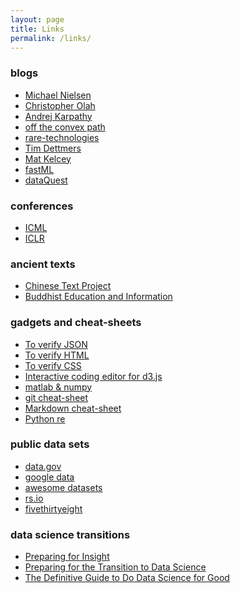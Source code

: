 ```yaml
---
layout: page
title: Links
permalink: /links/
---
```


### blogs

* [Michael Nielsen][nielsen] 
* [Christopher Olah][colah]
* [Andrej Karpathy][karthy]
* [off the convex path][off]
* [rare-technologies][rare]
* [Tim Dettmers](http://timdettmers.com)
* [Mat Kelcey](http://matpalm.com/blog/)
* [fastML](http://fastml.com/)
* [dataQuest](https://www.dataquest.io/blog/)

### conferences

* [ICML](http://icml.cc/)
* [ICLR](http://www.iclr.cc/)

### ancient texts

* [Chinese Text Project][chinese]
* [Buddhist Education and Information][buddhist]

### gadgets and cheat-sheets

* [To verify JSON][json]
* [To verify HTML][html]
* [To verify CSS][css]
* [Interactive coding editor for d3.js][d3]
* [matlab & numpy](http://mathesaurus.sourceforge.net/matlab-numpy.html)
* [git cheat-sheet](http://zackperdue.com/tutorials/super-useful-need-to-know-git-commands)
* [Markdown cheat-sheet][md]
* [Python re](https://developers.google.com/edu/python/regular-expressions)

### public data sets

* [data.gov](http://catalog.data.gov/dataset)
* [google data](https://cloud.google.com/bigquery/public-data/#usa-names)
* [awesome datasets](https://github.com/caesar0301/awesome-public-datasets)
* [rs.io](http://rs.io/100-interesting-data-sets-for-statistics/)
* [fivethirtyeight](https://github.com/fivethirtyeight/data)

### data science transitions

* [Preparing for Insight][1]
* [Preparing for the Transition to Data Science][2]
* [The Definitive Guide to Do Data Science for Good][3]

[chinese]: http://ctext.org/
[buddhist]: http://www.buddhanet.net/
[md]: https://sourceforge.net/p/jekyllc/bugs/markdown_syntax
[d3]: http://tributary.io/
[html]: http://validator.w3.org/#validate_by_input
[css]: http://jigsaw.w3.org/css-validator/#validate_by_input
[json]: http://jsonlint.com/

[1]: http://insightdatascience.com/blog/preparing_for_insight.html
[2]: http://www.insightdatascience.com/blog/transition_to_ds.html
[3]: http://blog.datalook.io/definitive-guide-data-science-good/

[off]: http://www.offconvex.org
[nielsen]: http://michaelnielsen.org/
[colah]: http://colah.github.io
[karthy]: http://karpathy.github.io
[rare]: http://rare-technologies.com/blog/

 
